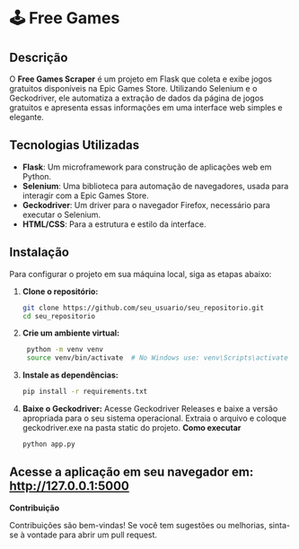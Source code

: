 # 🕹️ Free Games

## Descrição

O **Free Games Scraper** é um projeto em Flask que coleta e exibe jogos gratuitos disponíveis na Epic Games Store. Utilizando Selenium e o Geckodriver, ele automatiza a extração de dados da página de jogos gratuitos e apresenta essas informações em uma interface web simples e elegante.

## Tecnologias Utilizadas

- **Flask**: Um microframework para construção de aplicações web em Python.
- **Selenium**: Uma biblioteca para automação de navegadores, usada para interagir com a Epic Games Store.
- **Geckodriver**: Um driver para o navegador Firefox, necessário para executar o Selenium.
- **HTML/CSS**: Para a estrutura e estilo da interface.

## Instalação

Para configurar o projeto em sua máquina local, siga as etapas abaixo:

1. **Clone o repositório:**
   ```bash
   git clone https://github.com/seu_usuario/seu_repositorio.git
   cd seu_repositorio
2. **Crie um ambiente virtual:**

   ```bash
    python -m venv venv
    source venv/bin/activate  # No Windows use: venv\Scripts\activate
3. **Instale as dependências:**
    ```bash
    pip install -r requirements.txt
4. **Baixe o Geckodriver:**
    Acesse Geckodriver Releases e baixe a versão apropriada para o seu sistema operacional.
    Extraia o arquivo e coloque geckodriver.exe na pasta static do projeto.
**Como executar**
    ```bash
    python app.py
## Acesse a aplicação em seu navegador em: http://127.0.0.1:5000

**Contribuição**

Contribuições são bem-vindas! Se você tem sugestões ou melhorias, sinta-se à vontade para abrir um pull request.
